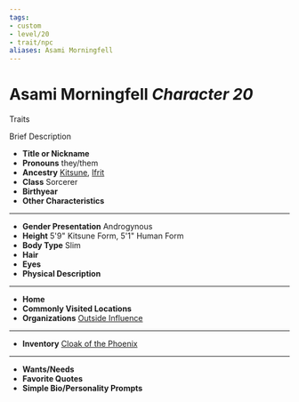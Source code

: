```yaml
---
tags:
- custom
- level/20
- trait/npc
aliases: Asami Morningfell
---
```

# Asami Morningfell *Character 20*
Traits 

Brief Description

- **Title or Nickname** 
- **Pronouns** they/them
- **Ancestry** [Kitsune](../../../_rules/traits/kitsune-loag.md), [Ifrit](../../../_rules/traits/ifrit-b2.md) 
- **Class** Sorcerer
- **Birthyear** 
- **Other Characteristics** 
---
- **Gender Presentation** Androgynous
- **Height** 5'9" Kitsune Form, 5'1" Human Form
- **Body Type** Slim
- **Hair** 
- **Eyes** 
- **Physical Description** 
---
- **Home** 
- **Commonly Visited Locations** 
- **Organizations** [Outside Influence](../../organizations/outside-influence.md) 
---
- **Inventory** [Cloak of the Phoenix](../../equipment/cloak-of-the-phoenix.md) 
---
- **Wants/Needs** 
- **Favorite Quotes** 
- **Simple Bio/Personality Prompts** 